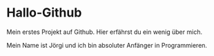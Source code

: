 # Hallo-Github
Mein erstes Projekt auf Github. Hier erfährst du ein wenig über mich. 

Mein Name ist Jörgi und ich bin absoluter Anfänger in Programmieren.
